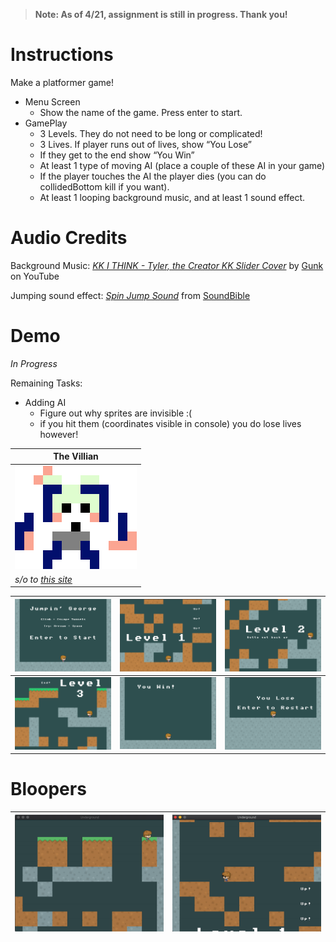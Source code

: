 > **Note: As of 4/21, assignment is still in progress. Thank you!**

# Instructions
Make a platformer game!

- Menu Screen
  - Show the name of the game. Press enter to start.
- GamePlay
  - 3 Levels. They do not need to be long or complicated!
  - 3 Lives. If player runs out of lives, show “You Lose”
  - If they get to the end show “You Win”
  - At least 1 type of moving AI  (place a couple of these AI in your game)
  - If the player touches the AI the player dies (you can do collidedBottom kill if you want). 
  - At least 1 looping background music, and at least 1 sound effect.

# Audio Credits
Background Music: [*KK I THINK - Tyler, the Creator KK Slider Cover*](https://www.youtube.com/watch?v=G-g84zoFkYQ) by [Gunk](https://www.youtube.com/channel/UCA1TbpsMa9_iPTmKn0qd_bg) on YouTube

Jumping sound effect: [*Spin Jump Sound*](http://soundbible.com/1898-Spin-Jump.html) from [SoundBible](http://soundbible.com/)

# Demo
*In Progress* 

Remaining Tasks:
- Adding AI
  - Figure out why sprites are invisible :(
  - if you hit them (coordinates visible in console) you do lose lives however!

| The Villian |
| - |
| ![](ai.png) |
| *s/o to [this site](https://make8bitart.com/)* |

| ![](demos/menu.png) | ![](demos/level1.png) | ![](demos/level2.png) |
| - | - | - |
| ![](demos/level3.png) | ![](demos/win.png) | ![](demos/lose.png) |

# Bloopers
| ![blooper](demos/blooper-1.gif) | ![blooper](demos/blooper-2.gif) |
| - | - |
